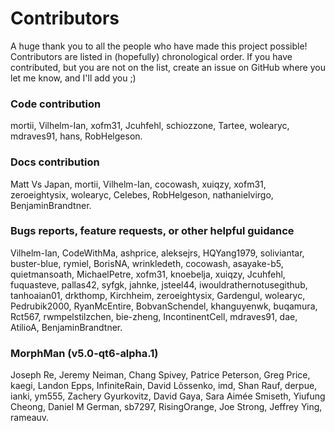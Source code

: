 # Contributors

A huge thank you to all the people who have made this project possible! Contributors are listed in (hopefully)
chronological order. If you have contributed, but you are not on the list, create an issue on GitHub where you let me
know, and I'll add you ;)

### Code contribution

mortii, Vilhelm-Ian, xofm31, Jcuhfehl, schiozzone, Tartee, wolearyc, mdraves91, hans, RobHelgeson.

### Docs contribution

Matt Vs Japan, mortii, Vilhelm-Ian, cocowash, xuiqzy, xofm31, zeroeightysix, wolearyc, Celebes, RobHelgeson,
nathanielvirgo, BenjaminBrandtner.

### Bugs reports, feature requests, or other helpful guidance

Vilhelm-Ian, CodeWithMa, ashprice, aleksejrs, HQYang1979, soliviantar, buster-blue, rymiel, BorisNA, wrinkledeth,
cocowash, asayake-b5, quietmansoath, MichaelPetre, xofm31, knoebelja, xuiqzy, Jcuhfehl, fuquasteve, pallas42, syfgk,
jahnke, jsteel44, iwouldrathernotusegithub, tanhoaian01, drkthomp, Kirchheim, zeroeightysix, Gardengul, wolearyc,
Pedrubik2000, RyanMcEntire, BobvanSchendel, khanguyenwk, buqamura, Rct567, rwmpelstilzchen, bie-zheng, IncontinentCell,
mdraves91, dae, AtilioA, BenjaminBrandtner.

### MorphMan (v5.0-qt6-alpha.1)

Joseph Re, Jeremy Neiman, Chang Spivey, Patrice Peterson, Greg Price, kaegi, Landon Epps, InfiniteRain, David Lõssenko,
imd, Shan Rauf, derpue, ianki, ym555, Zachery Gyurkovitz, David Gaya, Sara Aimée Smiseth, Yiufung Cheong, Daniel M
German, sb7297, RisingOrange, Joe Strong, Jeffrey Ying, rameauv.
